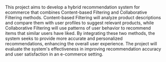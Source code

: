 This project aims to develop a hybrid recommendation system for ecommerce that combines Content-based Filtering and Collaborative
Filtering methods. Content-based Filtering will analyze product
descriptions and compare them with user profiles to suggest relevant
products, while Collaborative Filtering will use patterns of user behavior
to recommend items that similar users have liked. By integrating these
two methods, the system seeks to provide more accurate and personalized
recommendations, enhancing the overall user experience. The project will
evaluate the system's effectiveness in improving recommendation
accuracy and user satisfaction in an e-commerce setting.
